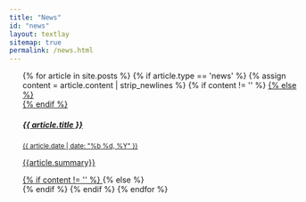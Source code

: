 ```yaml
---
title: "News"
id: "news"
layout: textlay
sitemap: true
permalink: /news.html
---
```

<div class="row mb-1">
<div class="col-md-12">
<div class="row g-0 border rounded overflow-hidden flex-md-row mb-4 shadow-sm h-md-250 position-relative">

<ol class="list-group list-group-flush" style="width: 100%">
{% for article in site.posts %}
{% if article.type == 'news' %}
{% assign content = article.content | strip_newlines %}
{% if content != '' %}
<a href="{{article.url}}" class="list-group-item list-group-item-action flex-column align-items-start ">
{% else %}
<div class="list-group-item ">
{% endif %}
<div class="d-flex w-100 justify-content-between">
<h5 class="mb-1" style="color:var(--primary)">{{ article.title }}</h5>
<small style="color:gray-dark">{{ article.date | date: "%b %d, %Y" }}</small>
</div>
<p class="mb-1">{{article.summary}}</p>
{% if content != '' %}
</a>
{% else %}
</div>
{% endif %}
{% endif %}
{% endfor %}
</ol>

</div>
</div>
</div>
